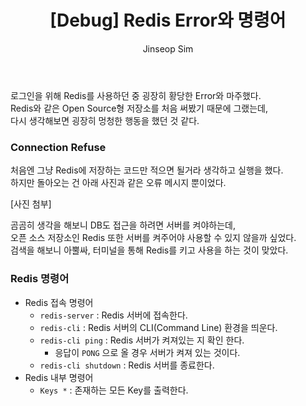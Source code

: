 ﻿---
layout: post
title: "[Debug] Redis Error와 명령어"
categories: ToyProject
tags: [devops]
author:
  - Jinseop Sim
---
로그인을 위해 Redis를 사용하던 중 굉장히 황당한 Error와 마주했다.  
Redis와 같은 Open Source형 저장소를 처음 써봤기 때문에 그랬는데,  
다시 생각해보면 굉장히 멍청한 행동을 했던 것 같다.  

### Connection Refuse
처음엔 그냥 Redis에 저장하는 코드만 적으면 될거라 생각하고 실행을 했다.  
하지만 돌아오는 건 아래 사진과 같은 오류 메시지 뿐이었다.  

[사진 첨부]

곰곰히 생각을 해보니 DB도 접근을 하려면 서버를 켜야하는데,  
오픈 소스 저장소인 Redis 또한 서버를 켜주어야 사용할 수 있지 않을까 싶었다.  
검색을 해보니 아뿔싸, 터미널을 통해 Redis를 키고 사용을 하는 것이 맞았다.  

### Redis 명령어
- Redis 접속 명령어
  - ```redis-server``` : Redis 서버에 접속한다.
  - ```redis-cli``` : Redis 서버의 CLI(Command Line) 환경을 띄운다.
  - ```redis-cli ping``` : Redis 서버가 켜져있는 지 확인 한다.
    - 응답이 ```PONG``` 으로 올 경우 서버가 켜져 있는 것이다.
  - ```redis-cli shutdown``` : Redis 서버를 종료한다.
- Redis 내부 명령어
  - ```Keys *``` : 존재하는 모든 Key를 출력한다.